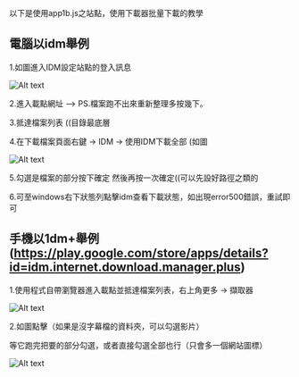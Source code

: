 以下是使用app1b.js之站點，使用下載器批量下載的教學

## 電腦以idm舉例


1.如圖進入IDM設定站點的登入訊息

![Alt text](https://images2.imgbox.com/72/9e/Ff6qN2Jf_o.png)

2.進入載點網址 --> PS.檔案跑不出來重新整理多按幾下。

3.抵達檔案列表 ((目錄最底層

4.在下載檔案頁面右鍵 -> IDM -> 使用IDM下載全部 (如圖

![Alt text](https://images2.imgbox.com/84/71/XduKBuhS_o.png)

5.勾選是檔案的部分按下確定 然後再按一次確定((可以先設好路徑之類的

6.可至windows右下狀態列點擊idm查看下載狀態，如出現error500錯誤，重試即可

## 手機以1dm+舉例(https://play.google.com/store/apps/details?id=idm.internet.download.manager.plus)

1.使用程式自帶瀏覽器進入載點並抵達檔案列表，右上角更多 -> 擷取器

![Alt text](https://images2.imgbox.com/52/67/qvlwClI8_o.jpg)

2.如圖點擊（如果是沒字幕檔的資料夾，可以勾選影片）

等它跑完把要的部分勾選，或者直接勾選全部也行（只會多一個網站圖標）

![Alt text](https://images2.imgbox.com/58/57/XoVUrgU9_o.jpg)

